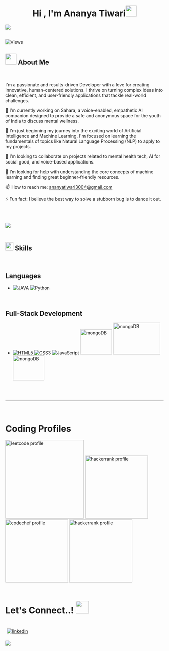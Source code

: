<h1 align="center"><b>Hi , I'm Ananya Tiwari</b><img src="https://media.giphy.com/media/hvRJCLFzcasrR4ia7z/giphy.gif" width="35"></h1>

<p align="left">
  <a href="https://github.com/DenverCoder1/readme-typing-svg">
    <img src="https://readme-typing-svg.herokuapp.com?font=Time+New+Roman&size=25&center=true&vCenter=true&width=600&height=120&lines=MERN+Stack+Developer,;Open+Source+Enthusiast,;Problem+Solver+%26+Learner,;Building+Cool+Projects+Everyday&color=FF5733,33FF57,3357FF,FF33A8">
  </a>
</p>

<br>

<img src="https://komarev.com/ghpvc/?username=anikateagrawal&style=flat-square&color=blue" alt="Views"/>

## <img src="https://media.giphy.com/media/iY8CRBdQXODJSCERIr/giphy.gif" width="35"><b> About Me </b>

<br>

I'm a passionate and results-driven Developer with a love for creating innovative, human-centered solutions. I thrive on turning complex ideas into clean, efficient, and user-friendly applications that tackle real-world challenges.

🔭 I’m currently working on Sahara, a voice-enabled, empathetic AI companion designed to provide a safe and anonymous space for the youth of India to discuss mental wellness.

🌱 I'm just beginning my journey into the exciting world of Artificial Intelligence and Machine Learning. I'm focused on learning the fundamentals of topics like Natural Language Processing (NLP) to apply to my projects.

👯 I’m looking to collaborate on projects related to mental health tech, AI for social good, and voice-based applications.

🤔 I’m looking for help with understanding the core concepts of machine learning and finding great beginner-friendly resources.

📫 How to reach me: ananyatiwari3004@gmail.com

⚡ Fun fact: I believe the best way to solve a stubborn bug is to dance it out.


<br><br>

<img src="https://user-images.githubusercontent.com/73097560/115834477-dbab4500-a447-11eb-908a-139a6edaec5c.gif"><br><br>

## <img src="https://media2.giphy.com/media/QssGEmpkyEOhBCb7e1/giphy.gif?cid=ecf05e47a0n3gi1bfqntqmob8g9aid1oyj2wr3ds3mg700bl&rid=giphy.gif" width ="25"><b> Skills</b>
<br>

<p align="center">

## Languages 
  -
    ![JAVA](https://icongr.am/devicon/java-original-wordmark.svg?size=128&color=currentColor)
    ![Python](https://icongr.am/devicon/python-original-wordmark.svg?size=128&color=currentColor)
<br>   

## Full-Stack Development 
-
   ![HTML5](https://icongr.am/devicon/html5-original-wordmark.svg?size=100&color=currentColor)
   ![CSS3](https://icongr.am/devicon/css3-original-wordmark.svg?size=100&color=currentColor)
   ![JavaScript](https://icongr.am/devicon/javascript-original.svg?size=100&color=currentColor)
   <img src="https://miro.medium.com/max/512/1*doAg1_fMQKWFoub-6gwUiQ.png" alt="mongoDB" height="80" width="100">
   <img src="https://www.edureka.co/blog/wp-content/uploads/2019/07/express-logo.png" alt="mongoDB" height="100" width="150">
   <img src="https://miro.medium.com/max/1400/1*JTVVQUW71CNf2ySo5h45zA.png" alt="mongoDB" height="80" width="100">

<br>


<br>
</p>



-----

<br>

# <b>Coding Profiles </b><br>
<div >
    <a href="https://leetcode.com/u/ananya_tiwari_30/">
        <img src="https://theme.zdassets.com/theme_assets/9008406/036323c6afd10392aa5b7e3a2eb7557d17955c81.png" alt="leetcode profile" width="250">
    </a>
    <a href="https://codeforces.com/profile/Ananya_cf30">
        <img src="https://repository-images.githubusercontent.com/390296311/0f6c1240-462e-47ff-870d-e2d0ebb181f1" alt="hackerrank profile" width="200">
    </a>
    <a href="https://www.codechef.com/users/ananya_cc_30">
        <img src="https://cdn.codechef.com/sites/all/themes/abessive/cc-logo.png" alt="codechef profile" width="200">
    </a>
    <a href="https://www.geeksforgeeks.org/user/ananyatiw6p5v/">
        <img src="https://media.geeksforgeeks.org/wp-content/cdn-uploads/20210420155809/gfg-new-logo.png" alt="hackerrank profile" width="200">
    </a>
</div>

</a>
</div>
<br>

# <b> Let's Connect..!</b> <img src="https://media.tenor.com/02ILjyFVXWQAAAAC/handshake.gif" width ="40">
<br>
<div align='left'>

<a href="www.linkedin.com/in/ananyatiwari-profile" target="_blank">
<img src="https://icongr.am/devicon/linkedin-original.svg?size=100&color=currentColor" alt=linkedin style="margin: 5px;"/>
</a>

</div>

<br>
<img src="https://user-images.githubusercontent.com/73097560/115834477-dbab4500-a447-11eb-908a-139a6edaec5c.gif">
<br>
<br>
<br>

<div align='center'>



<br>
